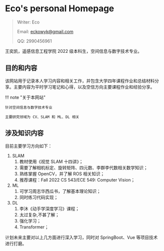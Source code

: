 # Eco's personal Homepage

> Writer: Eco
>
> Email: eckowyk@gmail.com
>
> QQ: 2990456961

王奕凯，遥感信息工程学院 2022 级本科生，空间信息与数字技术专业。

## 目的和内容

该网站用于记录本人学习内容和相关工作，并包含大学四年课程作业和总结材料分享。主要内容为平时学习笔记和心得，以及空信方向主要课程作业和经验分享。

!!! note "关于本网站"

    针对空间信息与数字技术专业

    主要研究领域为 CV、SLAM 和 ML、DL 相关

## 涉及知识内容

目前主要学习方向如下：

1. SLAM
     1. 教材使用《视觉 SLAM 十四讲》；
     2. 需要了解相机标定、旋转矩阵、四元数、李群李代数相关数学知识；
     3. 熟练掌握 OpenCV，并了解 ROS 相关知识；
     4. 推荐课程：Fall 2022 CS 543/ECE 549: Computer Vision；
3. ML
    1. 可学习周志华西瓜书，了解基本理论知识；
    2. 同时练习代码实现；
5. DL
    1. 李沐《动手学深度学习》课程；
    2. 太过复杂,不甚了解；
    3. 强化学习；
    4. Transformer；

计划未来主要对以上几方面进行深入学习，同时对 SpringBoot、Vue 等项目技术进行打磨。
